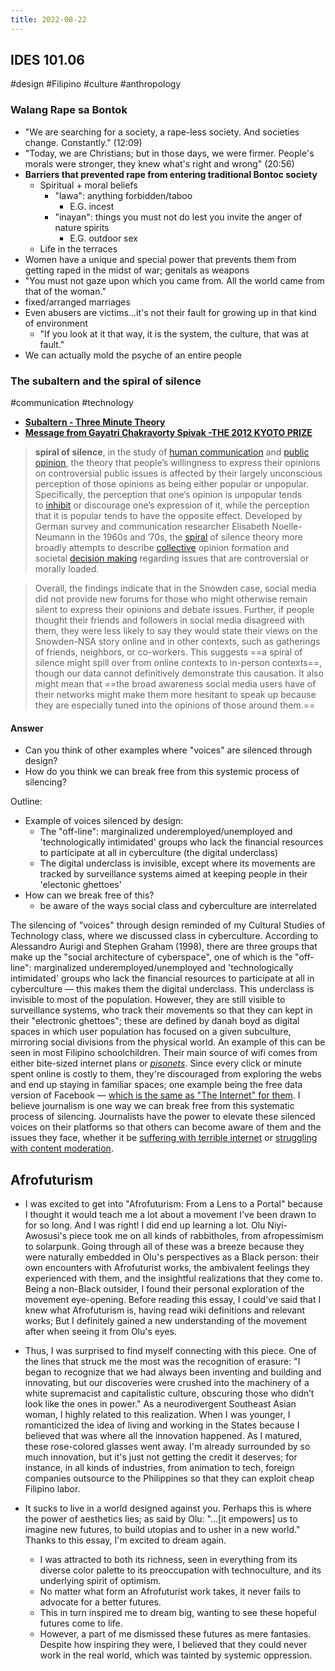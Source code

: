 ```yaml
---
title: 2022-08-22
---
```

## IDES 101.06
#design #Filipino #culture #anthropology
### Walang Rape sa Bontok
- "We are searching for a society, a rape-less society. And societies change. Constantly." (12:09)
- "Today, we are Christians; but in those days, we were firmer. People's morals were stronger, they knew what's right and wrong" (20:56)
- **Barriers that prevented rape from entering traditional Bontoc society**
	- Spiritual + moral beliefs
		- "lawa": anything forbidden/taboo
			- E.G. incest
		- "inayan": things you must not do lest you invite the anger of nature spirits
			- E.G. outdoor sex
	- Life in the terraces
- Women have a unique and special power that prevents them from getting raped in the midst of war; genitals as weapons
- "You must not gaze upon which you came from. All the world came from that of the woman."
- fixed/arranged marriages
- Even abusers are victims...it's not their fault for growing up in that kind of environment
	- "If you look at it that way, it is the system, the culture, that was at fault."
- We can actually mold the psyche of an entire people

### The subaltern and the spiral of silence
#communication #technology 
- **[Subaltern - Three Minute Theory](https://www.youtube.com/watch?v=9wSsT83VjAQ)**
- **[Message from Gayatri Chakravorty Spivak -THE 2012 KYOTO PRIZE](https://www.youtube.com/watch?v=n8iPj6qka3o)**

> **spiral of silence**, in the study of [human communication](https://www.britannica.com/topic/communication) and [public opinion](https://www.britannica.com/topic/public-opinion), the theory that people’s willingness to express their opinions on controversial public issues is affected by their largely unconscious perception of those opinions as being either popular or unpopular. Specifically, the perception that one’s opinion is unpopular tends to [inhibit](https://www.merriam-webster.com/dictionary/inhibit) or discourage one’s expression of it, while the perception that it is popular tends to have the opposite effect. Developed by German survey and communication researcher Elisabeth Noelle-Neumann in the 1960s and ’70s, the [spiral](https://www.britannica.com/science/spiral-mathematics) of silence theory more broadly attempts to describe [collective](https://www.merriam-webster.com/dictionary/collective) opinion formation and societal [decision making](https://www.britannica.com/topic/decision-making) regarding issues that are controversial or morally loaded.

> Overall, the findings indicate that in the Snowden case, social media did not provide new forums for those who might otherwise remain silent to express their opinions and debate issues. Further, if people thought their friends and followers in social media disagreed with them, they were less likely to say they would state their views on the Snowden-NSA story online and in other contexts, such as gatherings of friends, neighbors, or co-workers. This suggests ==a spiral of silence might spill over from online contexts to in-person contexts==, though our data cannot definitively demonstrate this causation. It also might mean that ==the broad awareness social media users have of their networks might make them more hesitant to speak up because they are especially tuned into the opinions of those around them.==

#### Answer
- Can you think of other examples where "voices" are silenced through design?
-   How do you think we can break free from this systemic process of silencing?

Outline:
- Example of voices silenced by design:
	- The "off-line": marginalized underemployed/unemployed and 'technologically intimidated' groups who lack the financial resources to participate at all in cyberculture (the digital underclass)
	- The digital underclass is invisible, except where its movements are tracked by surveillance systems aimed at keeping people in their 'electonic ghettoes'
- How can we break free of this?
	- be aware of the ways social class and cyberculture are interrelated

The silencing of "voices" through design reminded of  my Cultural Studies of Technology class, where we discussed class in cyberculture. According to Alessandro Aurigi and Stephen Graham (1998), there are three groups that make up the "social architecture of cyberspace", one of which is the "off-line": marginalized underemployed/unemployed and 'technologically intimidated' groups who lack the financial resources to participate at all in cyberculture — this makes them the digital underclass. This underclass is invisible to most of the population. However, they are still visible to surveillance systems, who track their movements so that they can kept in their "electronic ghettoes"; these are defined by danah boyd as digital spaces in which user population has focused on a given subculture, mirroring social divisions from the physical world. An example of this can be seen in most Filipino schoolchildren. Their main source of wifi comes from either bite-sized internet plans or [*pisonets*](https://restofworld.org/2022/philippines-pisonet-internet-access/). Since every click or minute spent online is costly to them, they're discouraged from exploring the webs and end up staying in familiar spaces; one example being the free data version of Facebook — [which is the same as "The Internet" for them](https://longreads.com/2018/09/13/facebook-isnt-the-same-as-the-internet-except-when-it-is/). I believe journalism is one way we can break free from this systematic process of silencing. Journalists have the power to elevate these silenced voices on their platforms so that others can become aware of them and the issues they face, whether it be [suffering with terrible internet](https://www.youtube.com/watch?v=FeaUPLSa1DY) or [struggling with content moderation](https://www.youtube.com/watch?v=Py_ZJ5q-MFo).


## Afrofuturism
- I was excited to get into "Afrofuturism: From a Lens to a Portal" because I thought it would teach me a lot about a movement I've been drawn to for so long. And I was right! I did end up learning a lot. Olu Niyi-Awosusi's piece took me on all kinds of rabbitholes, from afropessimism to solarpunk. Going through all of these was a breeze  because they were naturally embedded in Olu's perspectives as a Black person: their own encounters with Afrofuturist works, the ambivalent feelings they experienced with them, and the insightful realizations that they come to. Being a non-Black outsider, I found their personal exploration of the movement eye-opening. Before reading this essay, I could've said that I knew what Afrofuturism is, having read wiki definitions and relevant works; But I definitely gained a new understanding of the movement after when seeing it from Olu's eyes.
- Thus, I was surprised to find myself connecting with this piece. One of the lines that struck me the most was the recognition of erasure: "I began to recognize that we had always been inventing and building and innovating, but our discoveries were crushed into the machinery of a white supremacist and capitalistic culture, obscuring those who didn’t look like the ones in power." As a neurodivergent Southeast Asian woman, I highly related to this realization. When I was younger, I romanticized the idea of living and working in the States because I believed that was where all the innovation happened. As I matured, these rose-colored glasses went away. I'm already surrounded by so much innovation, but it's just not getting the credit it deserves; for instance, in all kinds of industries, from animation to tech, foreign companies outsource to the Philippines so that they can exploit cheap Filipino labor. 
- It sucks to live in a world designed against you. Perhaps this is where the power of aesthetics lies; as said by Olu: "...[it empowers] us to imagine new futures, to build utopias and to usher in a new world." Thanks to this essay, I'm excited to dream again.

	- I was attracted to both its richness, seen in everything from its diverse color palette to its preoccupation with technoculture, and its underlying spirit of optimism.
	- No matter what form an Afrofuturist work takes, it never fails to advocate for a  better futures. 
	- This in turn inspired me to dream big, wanting to see these hopeful futures come to life.
	- However, a part of me dismissed these futures as mere fantasies. Despite how inspiring they were, I believed that they could never work in the real world, which was tainted by systemic oppression. 




